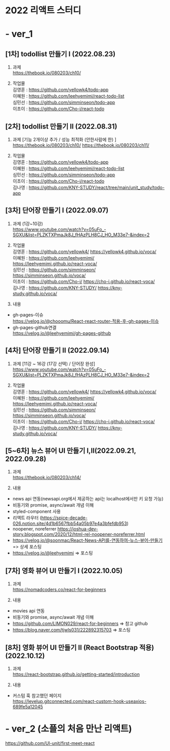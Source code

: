 # 2022 리액트 스터디
# - ver_1

## [1차] todollist 만들기 Ⅰ (2022.08.23)
1. 과제 <br>
https://thebook.io/080203/ch10/<br>

2. 작업물<br>
김영훈 : https://github.com/yellowk4/todo-app <br>
이혜원 : https://github.com/leehyemimi/react-todo-list <br>
심민선 : https://github.com/simminseon/todo-app <br>
이초이 : https://github.com/Cho-i/react-todo<br>


## [2차] todollist 만들기 Ⅱ (2022.08.31)
1. 과제 [기능 2개이상 추가 / 성능 최적화 (안한사람에 한) ] <br>
https://thebook.io/080203/ch10/ https://thebook.io/080203/ch11/

2. 작업물<br>
김영훈 : https://github.com/yellowk4/todo-app <br>
이혜원 : https://github.com/leehyemimi/react-todo-list <br>
심민선 : https://github.com/simminseon/todo-app <br>
이초이 : https://github.com/Cho-i/react-todo <br>
김나영 : https://github.com/KNY-STUDY/react/tree/main/unit_study/todo-app


## [3차] 단어장 만들기 Ⅰ (2022.09.07)
1. 과제 (1강~10강)<br>
 https://www.youtube.com/watch?v=05uFo_-SGXU&list=PLZKTXPmaJk8J_fHAzPLH8CJ_HO_M33e7-&index=2<br>

2. 작업물<br>
김영훈 : https://github.com/yellowk4/ https://yellowk4.github.io/voca/ <br>
이혜원 : https://github.com/leehyemimi/ https://leehyemimi.github.io/react-voca/ <br>
심민선 : https://github.com/simminseon/ https://simminseon.github.io/voca/ <br>
이초이 : https://github.com/Cho-i/ https://cho-i.github.io/react-voca/<br>
김나영 : https://github.com/KNY-STUDY/ https://kny-study.github.io/voca/<br>
 
2. 내용 <br>
- gh-pages-이슈<br>
https://velog.io/@chooomu/React-react-router-적용-후-gh-pages-이슈
- gh-pages-github연결<br>
https://velog.io/@leehyemimi/gh-pages-github


## [4차] 단어장 만들기 Ⅱ (2022.09.14)
1. 과제 [11강 ~ 16강 (17강 선택) / 단어장 완성] <br>
https://www.youtube.com/watch?v=05uFo_-SGXU&list=PLZKTXPmaJk8J_fHAzPLH8CJ_HO_M33e7-&index=2<br>

2. 작업물<br>
김영훈 : https://github.com/yellowk4/ https://yellowk4.github.io/voca/ <br>
이혜원 : https://github.com/leehyemimi/ https://leehyemimi.github.io/react-voca/ <br>
심민선 : https://github.com/simminseon/ https://simminseon.github.io/voca/ <br>
이초이 : https://github.com/Cho-i/ https://cho-i.github.io/react-voca/<br>
김나영 : https://github.com/KNY-STUDY/ https://kny-study.github.io/voca/<br>


## [5~6차] 뉴스 뷰어 UI 만들기 Ⅰ,Ⅱ(2022.09.21, 2022.09.28)
1. 과제 <br>
 https://thebook.io/080203/ch14/  <br>
 
 
2. 내용 <br>
- news api 연동(newsapi.org에서 제공하는 api는 localhost에서만 키 요청 가능) 
- 비동기와 promise, async/await 개념 이해 
- styled-component 사용 
- 리액트 라우터 (https://spice-decade-026.notion.site/4d1b6567fbb54a05b97e4a3bfefdb953)  
- noopener, noreferrer https://joshua-dev-story.blogspot.com/2020/12/html-rel-noopener-noreferrer.html 
- https://velog.io/@soonmac/React-News-API를-연동하여-뉴스-뷰어-만들기 => 상세 포스팅 
- https://velog.io/@leehyemimi  => 포스팅

## [7차] 영화 뷰어 UI 만들기 Ⅰ (2022.10.05)

1. 과제<br>
https://nomadcoders.co/react-for-beginners

2. 내용<br>

- movies api 연동
- 비동기와 promise, async/await 개념 이해
- https://github.com/LIMON029/react-for-beginners => 참고 github
- https://blog.naver.com/tjwls031/222892315703  => 포스팅


## [8차] 영화 뷰어 UI 만들기 Ⅱ (React Bootstrap 적용) (2022.10.12)
1. 과제<br>
https://react-bootstrap.github.io/getting-started/introduction

2. 내용<br>
- 커스텀 훅 참고했던 페이지<br>
https://levelup.gitconnected.com/react-custom-hook-useaxios-689fe5a12045


# - ver_2 (소플의 처음 만난 리액트)
https://github.com/UI-unit/first-meet-react
